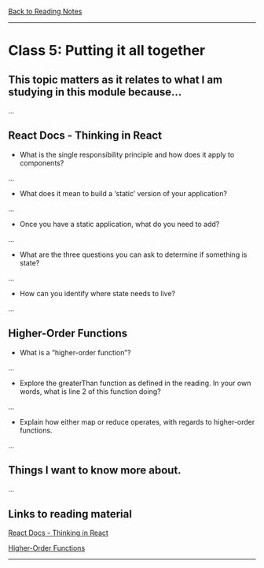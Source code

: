 [Back to Reading Notes](./README.md)

---

# Class 5: Putting it all together

## This topic matters as it relates to what I am studying in this module because...

...

## React Docs - Thinking in React

- What is the single responsibility principle and how does it apply to components?

...

- What does it mean to build a ‘static’ version of your application?

...

- Once you have a static application, what do you need to add?

...

- What are the three questions you can ask to determine if something is state?

...

- How can you identify where state needs to live?

...

## Higher-Order Functions

- What is a “higher-order function”?

...

- Explore the greaterThan function as defined in the reading. In your own words, what is line 2 of this function doing?

...

- Explain how either map or reduce operates, with regards to higher-order functions.

...

## Things I want to know more about.

...

## Links to reading material

[React Docs - Thinking in React](https://reactjs.org/docs/thinking-in-react.html)

[Higher-Order Functions](https://eloquentjavascript.net/05_higher_order.html#h_xxCc98lOBK)

---
